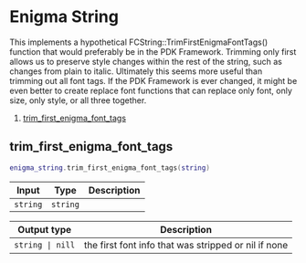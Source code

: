 # Enigma String

This implements a hypothetical FCString::TrimFirstEnigmaFontTags() function that would
preferably be in the PDK Framework. Trimming only first allows us to preserve
style changes within the rest of the string, such as changes from plain to
italic. Ultimately this seems more useful than trimming out all font tags.
If the PDK Framework is ever changed, it might be even better to create replace font
functions that can replace only font, only size, only style, or all three together.

1. [trim_first_enigma_font_tags](#trim_first_enigma_font_tags)

## trim_first_enigma_font_tags

```lua
enigma_string.trim_first_enigma_font_tags(string)
```

| Input | Type | Description |
| --- | --- | --- |
| `string` | `string` |  |

| Output type | Description |
| --- | --- |
| `string \| nill` | the first font info that was stripped or nil if none |
